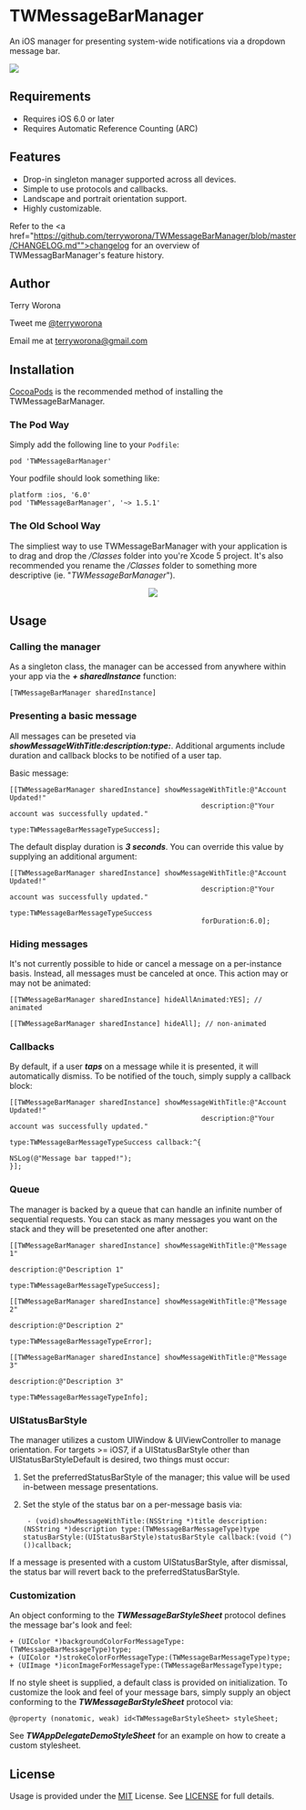 # TWMessageBarManager

An iOS manager for presenting system-wide notifications via a dropdown message bar. 

<img src="https://raw.github.com/terryworona/TWMessageBarManager/master/Screenshots/main.png">

## Requirements

- Requires iOS 6.0 or later
- Requires Automatic Reference Counting (ARC)

## Features

- Drop-in singleton manager supported across all devices.
- Simple to use protocols and callbacks.
- Landscape and portrait orientation support.
- Highly customizable.

Refer to the <a href="https://github.com/terryworona/TWMessageBarManager/blob/master/CHANGELOG.md"">changelog</a> for an overview of TWMessagBarManager's feature history.

## Author

<p>
	Terry Worona
</p>

<p>
	Tweet me <a href="http://www.twitter.com/terryworona">@terryworona</a>
</p>

<p>
	Email me at <a href="mailto:terryworona@gmail.com">terryworona@gmail.com</a>
</p>

## Installation

<a href="http://cocoapods.org/" target="_blank">CocoaPods</a> is the recommended method of installing the TWMessageBarManager.

### The Pod Way

Simply add the following line to your <code>Podfile</code>:

	pod 'TWMessageBarManager'
	
Your podfile should look something like:

	platform :ios, '6.0'
	pod 'TWMessageBarManager', '~> 1.5.1'
	
### The Old School Way

The simpliest way to use TWMessageBarManager with your application is to drag and drop the <i>/Classes</i> folder into you're Xcode 5 project. It's also recommended you rename the <i>/Classes</i> folder to something more descriptive (ie. "<i>TWMessageBarManager</i>").

<center>
	<img src="https://raw.github.com/terryworona/TWMessageBarManager/master/Screenshots/installation.png">
</center>

## Usage

### Calling the manager

As a singleton class, the manager can be accessed from anywhere within your app via the ***+ sharedInstance*** function:

	[TWMessageBarManager sharedInstance]
	
### Presenting a basic message

All messages can be preseted via ***showMessageWithTitle:description:type:***. Additional arguments include duration and callback blocks to be notified of a user tap. 

Basic message:

    [[TWMessageBarManager sharedInstance] showMessageWithTitle:@"Account Updated!"
                                                   description:@"Your account was successfully updated."
                                                          type:TWMessageBarMessageTypeSuccess];


The default display duration is ***3 seconds***. You can override this value by supplying an additional argument:

    [[TWMessageBarManager sharedInstance] showMessageWithTitle:@"Account Updated!"
                                                   description:@"Your account was successfully updated."
                                                          type:TWMessageBarMessageTypeSuccess
                                                   forDuration:6.0];


### Hiding messages

It's not currently possible to hide or cancel a message on a per-instance basis. Instead, all messages must be canceled at once. This action may or may not be animated:

	[[TWMessageBarManager sharedInstance] hideAllAnimated:YES]; // animated
	
	[[TWMessageBarManager sharedInstance] hideAll]; // non-animated

### Callbacks

By default, if a user ***taps*** on a message while it is presented, it will automatically dismiss. To be notified of the touch, simply supply a callback block:


    [[TWMessageBarManager sharedInstance] showMessageWithTitle:@"Account Updated!"
                                                   description:@"Your account was successfully updated."
                                                          type:TWMessageBarMessageTypeSuccess callback:^{
                                                              NSLog(@"Message bar tapped!");
    }];
	
### Queue

The manager is backed by a queue that can handle an infinite number of sequential requests. You can stack as many messages you want on the stack and they will be presetented one after another:

    [[TWMessageBarManager sharedInstance] showMessageWithTitle:@"Message 1"
                                                   description:@"Description 1"
                                                          type:TWMessageBarMessageTypeSuccess];

    [[TWMessageBarManager sharedInstance] showMessageWithTitle:@"Message 2"
                                                   description:@"Description 2"
                                                          type:TWMessageBarMessageTypeError];

    [[TWMessageBarManager sharedInstance] showMessageWithTitle:@"Message 3"
                                                   description:@"Description 3"
                                                          type:TWMessageBarMessageTypeInfo];

### UIStatusBarStyle

The manager utilizes a custom UIWindow & UIViewController to manage orientation. For targets >= iOS7, if a UIStatusBarStyle other than UIStatusBarStyleDefault is desired, two things must occur:

1. Set the preferredStatusBarStyle of the manager; this value will be used in-between message presentations. 
2. Set the style of the status bar on a per-message basis via:

		- (void)showMessageWithTitle:(NSString *)title description:(NSString *)description type:(TWMessageBarMessageType)type statusBarStyle:(UIStatusBarStyle)statusBarStyle callback:(void (^)())callback;


If a message is presented with a custom UIStatusBarStyle, after dismissal, the status bar will revert back to the preferredStatusBarStyle. 

### Customization

An object conforming to the ***TWMessageBarStyleSheet*** protocol defines the message bar's look and feel:  

	+ (UIColor *)backgroundColorForMessageType:(TWMessageBarMessageType)type;
	+ (UIColor *)strokeColorForMessageType:(TWMessageBarMessageType)type;
	+ (UIImage *)iconImageForMessageType:(TWMessageBarMessageType)type;
	
If no style sheet is supplied, a default class is provided on initialization. To customize the look and feel of your message bars, simply supply an object conforming to the ***TWMessageBarStyleSheet*** protocol via:

	@property (nonatomic, weak) id<TWMessageBarStyleSheet> styleSheet;
	
See ***TWAppDelegateDemoStyleSheet*** for an example on how to create a custom stylesheet. 

## License

Usage is provided under the <a href="http://opensource.org/licenses/MIT" target="_blank">MIT</a> License. See <a href="https://github.com/terryworona/TWMessageBarManager/blob/master/LICENSE">LICENSE</a> for full details.